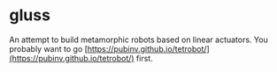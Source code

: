 # gluss
An attempt to build metamorphic robots based on linear actuators. You probably want to go [https://pubinv.github.io/tetrobot/](https://pubinv.github.io/tetrobot/) first.
